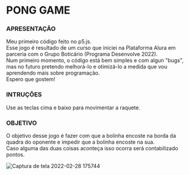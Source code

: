 # PONG GAME

### APRESENTAÇÃO
Meu primeiro código feito no p5.js.<br />
Esse jogo é resultado de um curso que iniciei na Plataforma Alura em parceria com o Grupo Boticário (Programa Desenvolve 2022). <br />
Num primeiro momento, o código está bem simples e com algun "bugs", mas no futuro pretendo melhorá-lo e otimizá-lo a medida que vou aprendendo mais sobre programação. <br />
Espero que gostem!

### INTRUÇÕES
Use as teclas cima e baixo para movimentar a raquete.<br />

### OBJETIVO
O objetivo desse jogo é fazer com que a bolinha encoste na borda da quadra do oponente e impedir que a bolinha encoste na sua.<br />
Caso alguma das duas coisas aconteça isso ocorra será contabilizado pontos.

![Captura de tela 2022-02-28 175744](https://user-images.githubusercontent.com/78516615/156057506-7b2e09bd-018e-476e-87ff-98895964cf7c.png)

